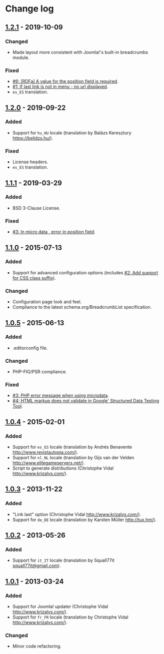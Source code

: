 Change log
==========

[1.2.1] - 2019-10-09
--------------------

### Changed

- Made layout more consistent with Joomla!'s built-in breadcrumbs module.

### Fixed

- [#6: [RDFa] A value for the position field is required][github-issue-6].
- [#1: If last link is not in menu - no url displayed][github-issue-1].
- `es_ES` translation.

[1.2.0] - 2019-09-22
--------------------

### Added

- Support for `hu_HU` locale (translation by Balázs Keresztury
<https://belidzs.hu/>).

### Fixed

- License headers.
- `es_ES` translation.

[1.1.1] - 2019-03-29
--------------------

### Added

- BSD 3-Clause License.

### Fixed

- [#3: In micro data , error in position field][github-issue-3].

[1.1.0] - 2015-07-13
--------------------

### Added

- Support for advanced configuration options (includes [#2: Add support for CSS
class suffix][bitbucket-issue-2]).

### Changed

- Configuration page look and feel.
- Compliance to the latest schema.org/BreadcrumbList specification.

[1.0.5] - 2015-06-13
--------------------
### Added

- .editorconfig file.

### Changed

- PHP-FIG/PSR compliance.

### Fixed

- [#3: PHP error message when using microdata][bitbucket-issue-3].
- [#4: HTML markup does not validate in Google' Structured Data Testing
Tool][bitbucket-issue-4].

[1.0.4] - 2015-02-01
--------------------

### Added

- Support for `es_ES` locale (translation by Andrés Benavente
<http://www.revistautopia.com/>).
- Support for `nl_NL` locale (translation by Gijs van der Velden
<http://www.elitegameservers.net/>).
- Script to generate distributions (Christophe Vidal
<http://www.krizalys.com/>).

[1.0.3] - 2013-11-22
--------------------

### Added

- "Link last" option (Christophe Vidal <http://www.krizalys.com/>).
- Support for `de_DE` locale (translation by Karsten Müller <http://tux.hm/>).

[1.0.2] - 2013-05-26
--------------------

### Added

- Support for `it_IT` locale (translation by Squall77it
<squall77it@gmail.com>).

[1.0.1] - 2013-03-24
--------------------

### Added

- Support for Joomla! updater (Christophe Vidal <http://www.krizalys.com/>).
- Support for `fr_FR` locale (translation by Christophe Vidal
<http://www.krizalys.com/>).

### Changed

- Minor code refactoring.

[unreleased]:        https://github.com/krizalys/joomla-breadcrumbs/compare/1.2.1...HEAD
[1.2.1]:             https://github.com/krizalys/joomla-breadcrumbs/compare/1.2.0...1.2.1
[1.2.0]:             https://github.com/krizalys/joomla-breadcrumbs/compare/1.1.1...1.2.0
[1.1.1]:             https://github.com/krizalys/joomla-breadcrumbs/compare/1.1.0...1.1.1
[1.1.0]:             https://github.com/krizalys/joomla-breadcrumbs/compare/1.0.5...1.1.0
[1.0.5]:             https://github.com/krizalys/joomla-breadcrumbs/compare/1.0.4...1.0.5
[1.0.4]:             https://github.com/krizalys/joomla-breadcrumbs/compare/1.0.3...1.0.4
[1.0.3]:             https://github.com/krizalys/joomla-breadcrumbs/compare/1.0.2...1.0.3
[1.0.2]:             https://github.com/krizalys/joomla-breadcrumbs/compare/1.0.1...1.0.2
[1.0.1]:             https://github.com/krizalys/joomla-breadcrumbs/compare/1.0.0...1.0.1
[bitbucket-issue-2]: https://bitbucket.org/krizalys/breadcrumbs/issue/2/add-support-for-css-class-suffix
[bitbucket-issue-3]: https://bitbucket.org/krizalys/breadcrumbs/issue/3/php-error-message-when-using-microdata
[bitbucket-issue-4]: https://bitbucket.org/krizalys/breadcrumbs/issue/4/html-markup-does-not-validate-in-google
[github-issue-1]:    https://github.com/krizalys/joomla-breadcrumbs/issues/1
[github-issue-3]:    https://github.com/krizalys/joomla-breadcrumbs/issues/3
[github-issue-6]:    https://github.com/krizalys/joomla-breadcrumbs/issues/6
